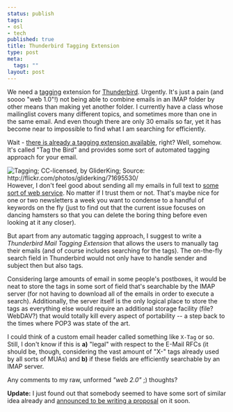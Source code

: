 ```yaml
--- 
status: publish
tags: 
- osl
- tech
published: true
title: Thunderbird Tagging Extension
type: post
meta: 
  tags: ""
layout: post
---
```

We need a <a href="http://en.wikipedia.org/wiki/Tags">tagging</a> extension for <a href="http://www.mozilla.com/thunderbird/">Thunderbird</a>. Urgently. It's just a pain (and soooo "web 1.0"!) not being able to combine emails in an IMAP folder by other means than making yet another folder. I currently have a class whose mailinglist covers many different topics, and sometimes more than one in the same email. And even though there are only 30 emails so far, yet it has become near to impossible to find what I am searching for efficiently.

Wait - <a href="http://www.tagthe.net/blog/stories/1437718/">there is already a tagging extension available</a>, right? Well, somehow. It's called "Tag the Bird" and provides some sort of automated tagging approach for your email.

<img src="http://static.flickr.com/35/71695530_82d9d1372f_m.jpg" alt="Tagging; CC-licensed, by GliderKing; Source: http://flickr.com/photos/gliderking/71695530/" class="alignleft" />However, I don't feel good about sending all my emails in full text to <a href="http://www.tagthe.net/">some sort of web service</a>. No matter if I trust them or not. That's maybe nice for one or two newsletters a week you want to condense to a handful of keywords on the fly (just to find out that the current issue focuses on dancing hamsters so that you can delete the boring thing before even looking at it any closer).

But apart from any automatic tagging approach, I suggest to write a <em>Thunderbird Mail Tagging Extension</em> that allows the users to manually tag their emails (and of course includes searching for the tags). The on-the-fly search field in Thunderbird would not only have to handle sender and subject then but also tags.

Considering large amounts of email in some people's postboxes, it would be neat to store the tags in some sort of field that's searchable by the IMAP server (for not having to download all of the emails in order to execute a search). Additionally, the server itself is the only logical place to store the tags as everything else would require an additional storage facility (file? WebDAV?) that would totally kill every aspect of portability -- a step back to the times where POP3 was state of the art.

I could think of a custom email header called something like <code>X-Tag</code> or so. Still, I don't know if this is <strong>a)</strong> "legal" with respect to the E-Mail RFCs (it should be, though, considering the vast amount of "X-" tags already used by all sorts of MUAs) and <strong>b)</strong> if these fields are efficiently searchable by an IMAP server.

Any comments to my raw, unformed <em>"web 2.0"</em> ;) thoughts?

<strong>Update:</strong> I just found out that somebody seemed to have some sort of similar idea already and <a href="http://blogometer.com/2006/01/10/thunderbird-tagging/">announced to be writing a proposal</a> on it soon.
